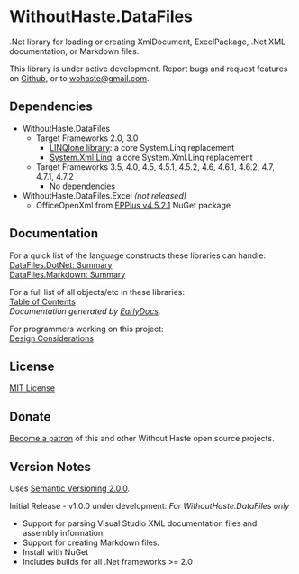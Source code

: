# WithoutHaste.DataFiles

.Net library for loading or creating XmlDocument, ExcelPackage, .Net XML documentation, or Markdown files.

This library is under active development. Report bugs and request features on [Github](https://github.com/WithoutHaste/WithoutHaste.DataFiles/issues), or to wohaste@gmail.com.

## Dependencies

* WithoutHaste.DataFiles
  * Target Frameworks 2.0, 3.0
    * [LINQlone library](https://www.nuget.org/packages/LINQlone/): a core System.Linq replacement
    * [System.Xml.Linq](https://www.nuget.org/packages/System.Xml.Linq/): a core System.Xml.Linq replacement
  * Target Frameworks 3.5, 4.0, 4.5, 4.5.1, 4.5.2, 4.6, 4.6.1, 4.6.2, 4.7, 4.7.1, 4.7.2
    * No dependencies
* WithoutHaste.DataFiles.Excel _(not released)_
  * OfficeOpenXml from [EPPlus v4.5.2.1](https://www.nuget.org/packages/EPPlus/) NuGet package

## Documentation

For a quick list of the language constructs these libraries can handle:  
[DataFiles.DotNet: Summary](DOTNET_SUMMARY.md)  
[DataFiles.Markdown: Summary](MARKDOWN_SUMMARY.md)  

For a full list of all objects/etc in these libraries:  
[Table of Contents](documentation/TableOfContents.md)  
_Documentation generated by [EarlyDocs](https://github.com/WithoutHaste/EarlyDocs)._  

For programmers working on this project:  
[Design Considerations](DESIGN.md)  

## License

[MIT License](https://github.com/WithoutHaste/WithoutHaste.DataFiles/blob/master/LICENSE)

## Donate

[Become a patron](https://www.patreon.com/withouthaste) of this and other Without Haste open source projects.

## Version Notes

Uses [Semantic Versioning 2.0.0](https://semver.org/).

Initial Release - v1.0.0 under development:
_For WithoutHaste.DataFiles only_  
- Support for parsing Visual Studio XML documentation files and assembly information.  
- Support for creating Markdown files.  
- Install with NuGet  
- Includes builds for all .Net frameworks >= 2.0  
